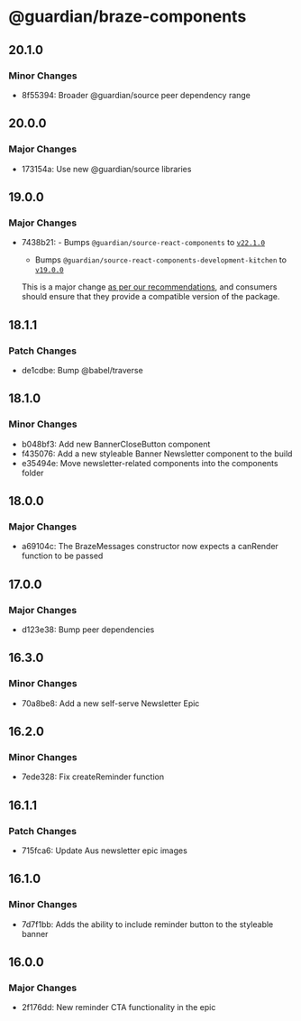 # @guardian/braze-components

## 20.1.0

### Minor Changes

-   8f55394: Broader @guardian/source peer dependency range

## 20.0.0

### Major Changes

-   173154a: Use new @guardian/source libraries

## 19.0.0

### Major Changes

-   7438b21: - Bumps `@guardian/source-react-components` to [`v22.1.0`](https://github.com/guardian/csnx/releases/tag/%40guardian%2Fsource-react-components%4022.1.0)

    -   Bumps `@guardian/source-react-components-development-kitchen` to [`v19.0.0`](https://github.com/guardian/csnx/releases/tag/%40guardian%2Fsource-react-components-development-kitchen%4019.0.0)

    This is a major change [as per our recommendations](https://github.com/guardian/recommendations/blob/main/npm-packages.md#changes-to-peerdependencies-ranges-are-breaking), and consumers should
    ensure that they provide a compatible version of the package.

## 18.1.1

### Patch Changes

-   de1cdbe: Bump @babel/traverse

## 18.1.0

### Minor Changes

-   b048bf3: Add new BannerCloseButton component
-   f435076: Add a new styleable Banner Newsletter component to the build
-   e35494e: Move newsletter-related components into the components folder

## 18.0.0

### Major Changes

-   a69104c: The BrazeMessages constructor now expects a canRender function to be passed

## 17.0.0

### Major Changes

-   d123e38: Bump peer dependencies

## 16.3.0

### Minor Changes

-   70a8be8: Add a new self-serve Newsletter Epic

## 16.2.0

### Minor Changes

-   7ede328: Fix createReminder function

## 16.1.1

### Patch Changes

-   715fca6: Update Aus newsletter epic images

## 16.1.0

### Minor Changes

-   7d7f1bb: Adds the ability to include reminder button to the styleable banner

## 16.0.0

### Major Changes

-   2f176dd: New reminder CTA functionality in the epic
